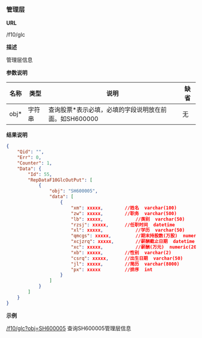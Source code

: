 
### 管理层

**URL**

/f10/glc

**描述**

管理层信息

**参数说明**

|名称|类型|说明|缺省|
| -------- | -------- | -------- | -------- |
|obj\*|字符串|查询股票\*表示必填，必填的字段说明放在前面。如SH600000|无|


**结果说明**

```json
{
    "Qid": "",
    "Err": 0,
    "Counter": 1,
    "Data": {
        "Id": 55,
        "RepDataF10GlcOutPut": [
            {
                "obj": "SH600005",
                "data": [
                    {
						"xm": xxxxx, 		//姓名  varchar(100)         
						"zw": xxxxx, 		//职务  varchar(500)                       
						"lb": xxxxx,			//类别  varchar(50)     
						"rzsj": xxxxx,		//任职时间  datetime      
						"xl": xxxxx,			//学历  varchar(50)     
						"qmcgs": xxxxx, 		//期末持股数(万股)  numeric(20,2)               
						"xcjzrq": xxxxx,		//薪酬截止日期  datetime     
						"xc": xxxxx,			//薪酬(万元)  numeric(20,2)         
						"xb": xxxxx, 		//性别  varchar(2)             
						"csrq": xxxxx, 		//出生日期  varchar(50)          
						"jl": xxxxx, 		//简历  varchar(8000)               
						"px": xxxxx			//排序  int
                    }
                ]
            }
        ]
    }
}
```

**示例**

[/f10/glc?obj=SH600005]($APIHOST$/f10/glc?obj=SH600005)
查询SH600005管理层信息
